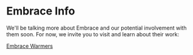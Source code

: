 <div class="container">
  <h1>Embrace Info</h1>
<p>We'll be talking more about Embrace and our potential involvement with them soon. For now, we invite you to visit and learn about their work:</p>
<p><a href="http://embraceglobal.org/embrace-warmer/">Embrace Warmers</a></p>
</div>
